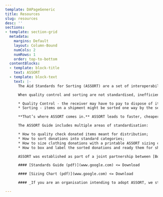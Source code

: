 ```yaml
---
template: DAPageGeneric
title: Resources
slug: resources
desc: ''
sections:
- template: section-grid
  metadata:
    margins: Default
    layout: Column-Bound
    numCols: 2
    numRows: 1
    order: top-to-bottom
  contentBlocks:
  - template: block-title
    text: ASSORT
  - template: block-text
    text: |-
      The Aid Standards for Sorting (ASSORT) are a set of interoperability standards for humanitarian aid that are designed to save grassroots organisations time, effort, and money.

      When quality control and sorting are not standardised, inefficiencies arise. These inefficiencies can demotivate volunteers and waste a significant amount of resources:

      * Quality Control - the receiver may have to pay to dispose of items that are culturally inappropriate, out of season, or poor in quality
      * Sorting - items on a shipment might be sorted one way by the sender and then have to be re-sorted another way by the receiver

      **That’s where ASSORT comes in.** ASSORT leads to faster, cheaper, and more responsive aid. By providing a “common language” for aid donations, organisations receiving aid can know ahead of time what is on an aid shipment. When the shipment arrives, they process it much faster than they otherwise could. Indeed, a pilot shipment showed that using ASSORT standards significantly cut down on the receiving organisation’s sorting and processing time. Saving time and volunteer capacity makes a big difference for grassroots aid organisations.

      The ASSORT Guide includes multiple areas of standardisation:

      * How to quality check donated items meant for distribution;
      * How to sort donations into standard categories;
      * How to size clothing donations with a printable ASSORT sizing chart;
      * How to box and label the sorted donations and ready them for shipment.

      ASSORT was established as part of a joint partnership between [Boxtribute](https://www.boxtribute.org/ "https://www.boxtribute.org/"), [Distribute Aid](https://distributeaid.org/ "https://distributeaid.org/"), [HERMINE](https://hermine.global/ "https://hermine.global/"), and the [InterEuropean Human Aid Association](https://www.iha.help/ "https://www.iha.help/").

      #### [Standards Guide (pdf)](www.google.com) <= Download

      #### [Sizing Chart (pdf)](www.google.com) <= Download

      #### _If you are an organisation intending to adopt ASSORT, we strongly encourage you to subscribe to our Knowledge Sharing Updates email list so that you receive revised versions as soon as they come out:_ [_Subscribe to Updates Here_](https://lb.benchmarkemail.com//listbuilder/signupnew?IkfHTmyPVq88gyT7h8Hzz%252F5pwVnAjsSIBdsuOiiRRR3tO5iNRn8gS049TyW7spdJ "Knowledge Sharing Updates Signup Form")

---
```

